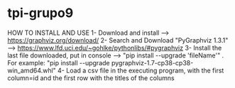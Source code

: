 # tpi-grupo9
HOW TO INSTALL AND USE
1- Download and install --> https://graphviz.org/download/
2- Search and Download "PyGraphviz 1.3.1" --> https://www.lfd.uci.edu/~gohlke/pythonlibs/#pygraphviz
3- Install the last file downloaded, put in console --> "pip install --upgrade 'fileName'" . For example: "pip install --upgrade pygraphviz-1.7-cp38-cp38-win_amd64.whl"
4- Load a csv file in the executing program, with the first column=id and the first row with the titles of the columns
